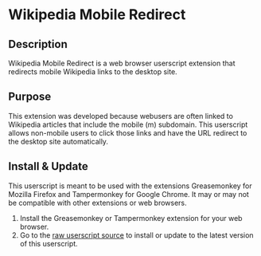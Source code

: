 # Wikipedia Mobile Redirect

Description
-
Wikipedia Mobile Redirect is a web browser userscript extension that redirects mobile Wikipedia links to the desktop site.

Purpose
-
This extension was developed because webusers are often linked to Wikipedia articles that include the mobile (m) subdomain. This userscript allows non-mobile users to click those links and have the URL redirect to the desktop site automatically.

Install & Update
-
This userscript is meant to be used with the extensions Greasemonkey for Mozilla Firefox and Tampermonkey for Google Chrome. It may or may not be compatible with other extensions or web browsers.

1. Install the Greasemonkey or Tampermonkey extension for your web browser.
2. Go to the [raw userscript source](https://github.com/norrism/wikipedia-mobile-redirect/raw/master/wikipedia-mobile-redirect.user.js) to install or update to the latest version of this userscript.
